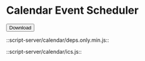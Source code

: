 # Calendar Event Scheduler


<script>
poc2go.cal = ics();
poc2go.cal.addEvent('Task #15 Order LCA-345', 'Fix another broken thing!', 'Walterboro, SC', '09/08/2020 10:00', '09/08/2020 11:00');

function uuidv4() {
  return ([1e7]+-1e3+-4e3+-8e3+-1e11).replace(/[018]/g, c =>
    (c ^ crypto.getRandomValues(new Uint8Array(1))[0] & 15 >> c / 4).toString(16)
  );
}

console.log(uuidv4());
</script>

<button type="button" onclick="javascript:poc2go.cal.download('order-LCA-345')">Download</button>


::script-server/calendar/deps.only.min.js::

::script-server/calendar/ics.js::
